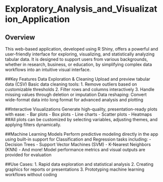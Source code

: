# Exploratory_Analysis_and_Visualization_Application

## Overview
This web-based application, developed using R Shiny, offers a powerful and user-friendly interface for exploring, visualizing, and statistically analyzing tabular data. It is designed to support users from various backgrounds, whether in research, business, or education, by simplifying complex data workflows into an intuitive visual interface.

##Key Features
Data Exploration & Cleaning
Upload and preview tabular data (CSV)
Basic data cleaning tools:
	1. Remove outliers based on customizable thresholds
	2.  Filter rows and columns interactively
	3. Handle missing values through deletion or imputation
Data reshaping: Convert wide-format data into long format for advanced analysis and plotting

##Interactive Visualizations
Generate high-quality, presentation-ready plots with ease:
	- Bar plots
	- Box plots
	- Line charts
	- Scatter plots
	- Heatmaps
##All plots can be customized by selecting variables, adjusting themes, and applying filters dynamically.

##Machine Learning Models
Perform predictive modeling directly in the app using built-in support for Classification and Regression tasks including:
	- Decision Trees
	- Support Vector Machines (SVM)
	- K-Nearest Neighbors (KNN)
	- And more!
Model performance metrics and visual outputs are provided for evaluation

##Use Cases:
	1. Rapid data exploration and statistical analysis
	2. Creating graphics for reports or presentations
  3. Prototyping machine learning workflows without coding


